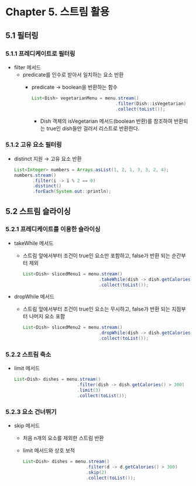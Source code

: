 # Chapter 5. 스트림 활용

## 5.1 필터링

### 5.1.1 프레디케이트로 필터링

- filter 메서드
    - predicate를 인수로 받아서 일치하는 요소 반환
        - predicate → boolean을 반환하는 함수
            
            ```java
            List<Dish> vegetarianMenu = menu.stream()
                                            .filter(Dish::isVegetarian)
                                            .collect(toList());
            ```
            
            - Dish 객체의 isVegetarian 메서드(boolean 반환)를 참조하여 반환되는 true인 dish들만 걸러서 리스트로 반환한다.

### 5.1.2 고유 요소 필터링

- distinct 지원 → 고유 요소 반환
    
    ```java
    List<Integer> numbers = Arrays.asList(1, 2, 1, 3, 3, 2, 4);
    numbers.stream()
           .filter(i -> i % 2 == 0)
           .distinct()
           .forEach(System.out::println);
    ```

## 5.2 스트림 슬라이싱

### 5.2.1 프레디케이트를 이용한 슬라이싱

- takeWhile 메서드
    - 스트림 앞에서부터 조건이 true인 요소만 포함하고, false가 반환 되는 순간부터 제외
        
        ```java
        List<Dish> slicedMenu1 = menu.stream()
                                     .takeWhile(dish -> dish.getCalories() < 320)
                                     .collect(toList());
        ```
        
- dropWhile 메서드
    - 스트림 앞에서부터 조건이 true인 요소는 무시하고, false가 반환 되는 지점부터 나머지 요소 포함
        
        ```java
        List<Dish> slicedMenu2 = menu.stream()
                                     .dropWhile(dish -> dish.getCalories() < 320)
                                     .collect(toList());
        ```
        

### 5.2.2 스트림 축소

- limit 메서드
    
    ```java
    List<Dish> dishes = menu.stream()
                            .filter(dish -> dish.getCalories() > 300)
                            .limit(3)
                            .collect(toList());
    ```
    

### 5.2.3 요소 건너뛰기

- skip 메서드
    - 처음 n개의 요소를 제외한 스트림 반환
    - limit 메서드와 상호 보적
        
        ```java
        List<Dish> dishes = menu.stream()
                                .filter(d -> d.getCalories() > 300)
                                .skip(2)
                                .collect(toList());
        ```
